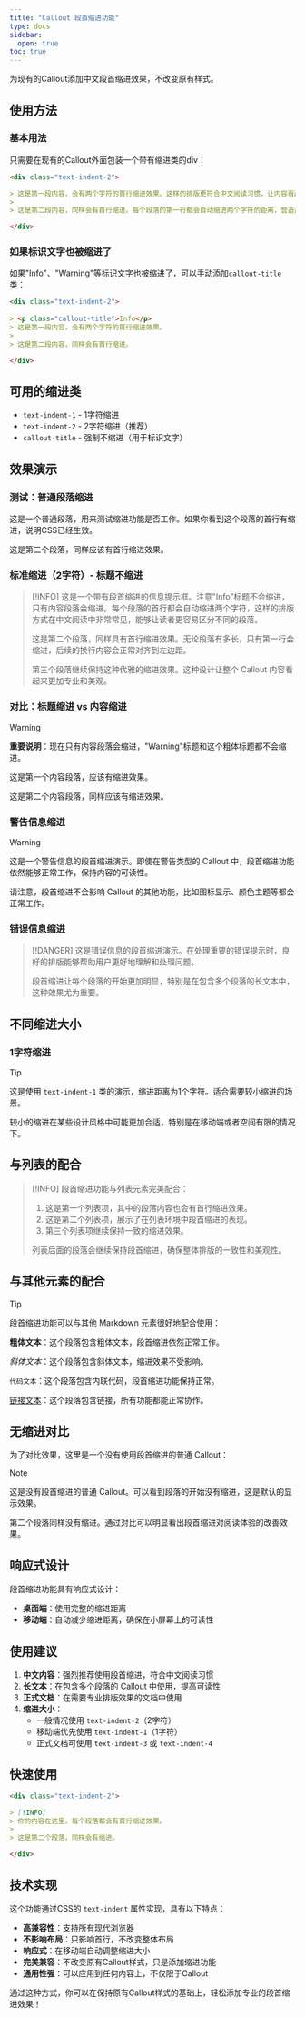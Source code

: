 ```yaml
---
title: "Callout 段首缩进功能"
type: docs
sidebar:
  open: true
toc: true
---
```



为现有的Callout添加中文段首缩进效果，不改变原有样式。

## 使用方法

### 基本用法

只需要在现有的Callout外面包装一个带有缩进类的div：

```markdown
<div class="text-indent-2">

> 这是第一段内容，会有两个字符的首行缩进效果。这样的排版更符合中文阅读习惯，让内容看起来更加整齐美观。
>
> 这是第二段内容，同样会有首行缩进。每个段落的第一行都会自动缩进两个字符的距离，营造出传统书籍的阅读体验。

</div>
```

### 如果标识文字也被缩进了

如果"Info"、"Warning"等标识文字也被缩进了，可以手动添加`callout-title`类：

```markdown
<div class="text-indent-2">
  
> <p class="callout-title">Info</p>
> 这是第一段内容，会有两个字符的首行缩进效果。
>
> 这是第二段内容，同样会有首行缩进。

</div>
```

## 可用的缩进类

- `text-indent-1` - 1字符缩进
- `text-indent-2` - 2字符缩进（推荐）
- `callout-title` - 强制不缩进（用于标识文字）

## 效果演示

### 测试：普通段落缩进

<div class="text-indent-2">

这是一个普通段落，用来测试缩进功能是否工作。如果你看到这个段落的首行有缩进，说明CSS已经生效。

这是第二个段落，同样应该有首行缩进效果。

</div>

### 标准缩进（2字符）- 标题不缩进

<div class="text-indent-2">

> [!INFO]
> 这是一个带有段首缩进的信息提示框。注意"Info"标题不会缩进，只有内容段落会缩进。每个段落的首行都会自动缩进两个字符，这样的排版方式在中文阅读中非常常见，能够让读者更容易区分不同的段落。
>
> 这是第二个段落，同样具有首行缩进效果。无论段落有多长，只有第一行会缩进，后续的换行内容会正常对齐到左边距。
>
> 第三个段落继续保持这种优雅的缩进效果。这种设计让整个 Callout 内容看起来更加专业和美观。

</div>

### 对比：标题缩进 vs 内容缩进

<div class="text-indent-2">

> [!WARNING]
> **重要说明**：现在只有内容段落会缩进，"Warning"标题和这个粗体标题都不会缩进。
>
> 这是第一个内容段落，应该有缩进效果。
>
> 这是第二个内容段落，同样应该有缩进效果。

</div>

### 警告信息缩进

<div class="text-indent-2">

> [!WARNING]
> 这是一个警告信息的段首缩进演示。即使在警告类型的 Callout 中，段首缩进功能依然能够正常工作，保持内容的可读性。
>
> 请注意，段首缩进不会影响 Callout 的其他功能，比如图标显示、颜色主题等都会正常工作。

</div>

### 错误信息缩进

<div class="text-indent-2">

> [!DANGER]
> 这是错误信息的段首缩进演示。在处理重要的错误提示时，良好的排版能够帮助用户更好地理解和处理问题。
>
> 段首缩进让每个段落的开始更加明显，特别是在包含多个段落的长文本中，这种效果尤为重要。

</div>

## 不同缩进大小

### 1字符缩进

<div class="text-indent-1">

> [!TIP]
> 这是使用 `text-indent-1` 类的演示，缩进距离为1个字符。适合需要较小缩进的场景。
>
> 较小的缩进在某些设计风格中可能更加合适，特别是在移动端或者空间有限的情况下。

</div>


## 与列表的配合

<div class="text-indent-2">

> [!INFO]
> 段首缩进功能与列表元素完美配合：
>
> 1. 这是第一个列表项，其中的段落内容也会有首行缩进效果。
> 2. 这是第二个列表项，展示了在列表环境中段首缩进的表现。
> 3. 第三个列表项继续保持一致的缩进效果。
>
> 列表后面的段落会继续保持段首缩进，确保整体排版的一致性和美观性。

</div>

## 与其他元素的配合

<div class="text-indent-2">

> [!TIP]
> 段首缩进功能可以与其他 Markdown 元素很好地配合使用：
>
> **粗体文本**：这个段落包含粗体文本，段首缩进依然正常工作。
>
> *斜体文本*：这个段落包含斜体文本，缩进效果不受影响。
>
> `代码文本`：这个段落包含内联代码，段首缩进功能保持正常。
>
> [链接文本](https://example.com)：这个段落包含链接，所有功能都能正常协作。

</div>

## 无缩进对比

为了对比效果，这里是一个没有使用段首缩进的普通 Callout：

> [!NOTE]
> 这是没有段首缩进的普通 Callout。可以看到段落的开始没有缩进，这是默认的显示效果。
>
> 第二个段落同样没有缩进。通过对比可以明显看出段首缩进对阅读体验的改善效果。

## 响应式设计

段首缩进功能具有响应式设计：

- **桌面端**：使用完整的缩进距离
- **移动端**：自动减少缩进距离，确保在小屏幕上的可读性

## 使用建议

1. **中文内容**：强烈推荐使用段首缩进，符合中文阅读习惯
2. **长文本**：在包含多个段落的 Callout 中使用，提高可读性
3. **正式文档**：在需要专业排版效果的文档中使用
4. **缩进大小**：
   - 一般情况使用 `text-indent-2`（2字符）
   - 移动端优先使用 `text-indent-1`（1字符）
   - 正式文档可使用 `text-indent-3` 或 `text-indent-4`

## 快速使用

```markdown
<div class="text-indent-2">

> [!INFO]
> 你的内容在这里，每个段落都会有首行缩进效果。
>
> 这是第二个段落，同样会有缩进。

</div>
```

## 技术实现

这个功能通过CSS的 `text-indent` 属性实现，具有以下特点：

- **高兼容性**：支持所有现代浏览器
- **不影响布局**：只影响首行，不改变整体布局
- **响应式**：在移动端自动调整缩进大小
- **完美兼容**：不改变原有Callout样式，只是添加缩进功能
- **通用性强**：可以应用到任何内容上，不仅限于Callout

通过这种方式，你可以在保持原有Callout样式的基础上，轻松添加专业的段首缩进效果！
